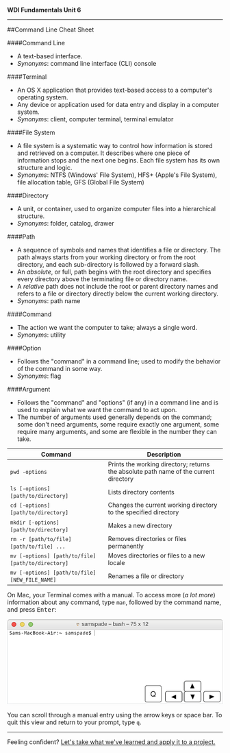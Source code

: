 **WDI Fundamentals Unit 6**

---

##Command Line Cheat Sheet

####Command Line
* A text-based interface.
* *Synonyms*: command line interface (CLI) console

####Terminal
* An OS X application that provides text-based access to a computer's operating system.
* Any device or application used for data entry and display in a computer system.
* *Synonyms*: client, computer terminal, terminal emulator

####File System
* A file system is a systematic way to control how information is stored and retrieved on a computer. It describes where one piece of information stops and the next one begins. Each file system has its own structure and logic.
* *Synonyms*: NTFS (Windows' File System), HFS+ (Apple's File System), file allocation table, GFS (Global File System)

####Directory
* A unit, or container, used to organize computer files into a hierarchical structure.
* *Synonyms*: folder, catalog, drawer

####Path
* A sequence of symbols and names that identifies a file or directory. The path always starts from your working directory or from the root directory, and each sub-directory is followed by a forward slash.
* An *absolute*, or full, path begins with the root directory and specifies every directory above the terminating file or directory name.
* A *relative* path does not include the root or parent directory names and refers to a file or directory directly below the current working directory.
* *Synonyms*: path name

####Command
* The action we want the computer to take; always a single word.
* *Synonyms*: utility

####Option
* Follows the "command" in a command line; used to modify the behavior of the command in some way.
* *Synonyms*: flag

####Argument
* Follows the "command" and "options" (if any) in a command line and is used to explain what we want the command to act upon.
* The number of arguments used generally depends on the command; some don't need arguments, some require exactly one argument, some require many arguments, and some are flexible in the number they can take.

Command | Description
---|---
`pwd -options` | Prints the working directory; returns the absolute path name of the current directory
`ls [-options] [path/to/directory]` | Lists directory contents
`cd [-options] [path/to/directory]` | Changes the current working directory to the specified directory
`mkdir [-options] [path/to/directory]` | Makes a new directory
`rm -r [path/to/file] [path/to/file] ... ` | Removes directories or files permanently
`mv [-options] [path/to/file] [path/to/directory]` | Moves directories or files to a new locale
`mv [-options] [path/to/file] [NEW_FILE_NAME]` | Renames a file or directory


On Mac, your Terminal comes with a manual. To access more (*a lot more*) information about any command, type <code>man</code>, followed by the command name, and press <kbd>Enter</kbd>:

![manual](../assets/chapter1/terminal_man.gif)

You can scroll through a manual entry using the arrow keys or space bar. To quit this view and return to your prompt, type <code>q</code>.

---

Feeling confident? [Let's take what we've learned and apply it to a project.](15_assessment.md)
